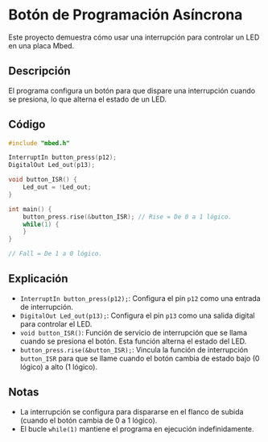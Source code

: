 # Botón de Programación Asíncrona

Este proyecto demuestra cómo usar una interrupción para controlar un LED en una placa Mbed.

## Descripción

El programa configura un botón para que dispare una interrupción cuando se presiona, lo que alterna el estado de un LED.

## Código

```cpp
#include "mbed.h"

InterruptIn button_press(p12);
DigitalOut Led_out(p13);

void button_ISR() {
    Led_out = !Led_out;
}

int main() {
    button_press.rise(&button_ISR); // Rise = De 0 a 1 lógico.
    while(1) {
    }
}

// Fall = De 1 a 0 lógico.
```

## Explicación

- `InterruptIn button_press(p12);`: Configura el pin `p12` como una entrada de interrupción.
- `DigitalOut Led_out(p13);`: Configura el pin `p13` como una salida digital para controlar el LED.
- `void button_ISR()`: Función de servicio de interrupción que se llama cuando se presiona el botón. Esta función alterna el estado del LED.
- `button_press.rise(&button_ISR);`: Vincula la función de interrupción `button_ISR` para que se llame cuando el botón cambia de estado bajo (0 lógico) a alto (1 lógico).

## Notas

- La interrupción se configura para dispararse en el flanco de subida (cuando el botón cambia de 0 a 1 lógico).
- El bucle `while(1)` mantiene el programa en ejecución indefinidamente.